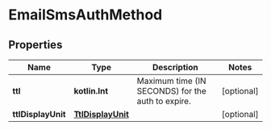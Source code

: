 
# EmailSmsAuthMethod

## Properties
Name | Type | Description | Notes
------------ | ------------- | ------------- | -------------
**ttl** | **kotlin.Int** | Maximum time (IN SECONDS) for the auth to expire. |  [optional]
**ttlDisplayUnit** | [**TtlDisplayUnit**](TtlDisplayUnit.md) |  |  [optional]



